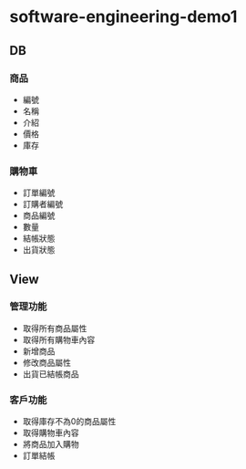# software-engineering-demo1

## DB
### 商品
* 編號
* 名稱
* 介紹
* 價格
* 庫存
### 購物車
* 訂單編號
* 訂購者編號
* 商品編號
* 數量
* 結帳狀態
* 出貨狀態

## View
### 管理功能
* 取得所有商品屬性
* 取得所有購物車內容
* 新增商品
* 修改商品屬性
* 出貨已結帳商品
### 客戶功能
* 取得庫存不為0的商品屬性
* 取得購物車內容
* 將商品加入購物
* 訂單結帳
